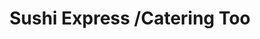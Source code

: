 ---
layout: place
title: "Sushi Express /Catering Too"
permalink: /florida/miami/sushi-express-catering-too.html
stateAbbr: FL
stateName: Florida
cityName: Miami
seo:
  name: "Sushi Express /Catering Too"
  type: Restaurant
  links: null
description: "Looking for sushi in Miami, Florida? Check out Sushi Express /Catering Too for a delightful Japanese dining experience. Enjoy a variety of sushi and other di..."
place_id: ChIJD2vY1IC52YgRPdo7UQlsUqY
photos:
  - name: >-
      places/ChIJD2vY1IC52YgRPdo7UQlsUqY/photos/AeeoHcIxXhjLmJ2Zj92_boPw3hrulcEG_xFc3FjohxsrIADmlvyPznXpheIaR7vDipxVUBbrd3IgRFLrZ8XHHAtRfYUwsTY3Bp67z7KAXplCh9di1hQnWmz8KlVfQ1oi-oVtyHHQV6lcL5ORKi7pBzHKuwj898jXvk6cXPxzRXcBQTt74SLWaErt8D1wmBdGNKMDFs53OyQmRItKLogXR1fLHSRQhfY_t0-Zth8i0IRDiqh4PF67CfCHEc38L09bAso_GR68z2W4w0uMjOxHactRvEKHG_KZNKSayNGsf6gRqmebPA
    widthPx: 2078
    heightPx: 4192
    authorAttributions:
      - displayName: Sushi Express /Catering Too
        uri: https://maps.google.com/maps/contrib/110687301385861047814
        photoUri: >-
          https://lh3.googleusercontent.com/a-/ALV-UjU88KotBJecuyr48SGuVaa_An41rveA7IWt3VtIWe5fsKV-rPPv=s100-p-k-no-mo
    flagContentUri: >-
      https://www.google.com/local/imagery/report/?cb_client=maps_api_places.places_api&image_key=!1e10!2sAF1QipPTHLLWEw5kEYSKbHBYcYHEOuZ0aO9167YkZwyu&hl=en-US
    googleMapsUri: >-
      https://www.google.com/maps/place//data=!3m4!1e2!3m2!1sAF1QipPTHLLWEw5kEYSKbHBYcYHEOuZ0aO9167YkZwyu!2e10!4m2!3m1!1s0x88d9b980d4d86b0f:0xa6526c09513bda3d
  - name: >-
      places/ChIJD2vY1IC52YgRPdo7UQlsUqY/photos/AeeoHcJPLXCnWjoSkFqZMThX2bArjRxEq2O63mSiSAP8Spdwb4i5qHr034Nxh1biZy0Yb_vyykjAL-cpQjzE4NwadHaSxRfF1AA7sPVCvG60_Q8gmGg6IQPxyZkX9fWnUjJ8Ge_31EGzq2Xa5MqX_BKVUle-AHBMr5HQbd4XI3PPorzImlg-AKbqr_nBATnGSGmwYi0Jtc_v2htFU4e_ePOiEml_9ChRCwg8EiWEQzA1hkoX6HKTvmzj1DS4CsPV9nmN32ei-HUGYmN4nt5DAA-ZB8tOPGvrlok5cehZ7IMHcv-FtA
    widthPx: 974
    heightPx: 647
    authorAttributions:
      - displayName: Sushi Express /Catering Too
        uri: https://maps.google.com/maps/contrib/110687301385861047814
        photoUri: >-
          https://lh3.googleusercontent.com/a-/ALV-UjU88KotBJecuyr48SGuVaa_An41rveA7IWt3VtIWe5fsKV-rPPv=s100-p-k-no-mo
    flagContentUri: >-
      https://www.google.com/local/imagery/report/?cb_client=maps_api_places.places_api&image_key=!1e10!2sAF1QipPwYlhKx9Z46ScmywYl870zQr-YELwGI3t7KRI9&hl=en-US
    googleMapsUri: >-
      https://www.google.com/maps/place//data=!3m4!1e2!3m2!1sAF1QipPwYlhKx9Z46ScmywYl870zQr-YELwGI3t7KRI9!2e10!4m2!3m1!1s0x88d9b980d4d86b0f:0xa6526c09513bda3d
  - name: >-
      places/ChIJD2vY1IC52YgRPdo7UQlsUqY/photos/AeeoHcJKkjjWQ7ebiwD3Q4yI03Tx4wagnFU7pADhSEN547YgOIyZNAWNnPzYMA7_8DvgQ0GGaj_3bb4ev7y_iCqOjp6u9e7WtkA2V9hmzLC9cIvkDCq1gREg2dLrEDMv5gnBlUk8DiEJ9CoAzYfIU2wq3UsFxa-i2kbZNAD5sp3dkJJbSHgbkCfql4e3JZEb-WN2Bjxpr2LQZkQsLpohFds0kmAbefPT-vPlYdRh6FnKXOlGi7O1_xz3hKrVsPExJJaUuGQ4pDpBeTDLh0POb3wqAwvSkvhdXKG5gFaLud_v2OLTyw
    widthPx: 2000
    heightPx: 1122
    authorAttributions:
      - displayName: Sushi Express /Catering Too
        uri: https://maps.google.com/maps/contrib/110687301385861047814
        photoUri: >-
          https://lh3.googleusercontent.com/a-/ALV-UjU88KotBJecuyr48SGuVaa_An41rveA7IWt3VtIWe5fsKV-rPPv=s100-p-k-no-mo
    flagContentUri: >-
      https://www.google.com/local/imagery/report/?cb_client=maps_api_places.places_api&image_key=!1e10!2sAF1QipNu4FGY8WXiic7zmsdRWmDV3mPyw0pSMY5I6GMl&hl=en-US
    googleMapsUri: >-
      https://www.google.com/maps/place//data=!3m4!1e2!3m2!1sAF1QipNu4FGY8WXiic7zmsdRWmDV3mPyw0pSMY5I6GMl!2e10!4m2!3m1!1s0x88d9b980d4d86b0f:0xa6526c09513bda3d
  - name: >-
      places/ChIJD2vY1IC52YgRPdo7UQlsUqY/photos/AeeoHcKVAC4KrPRf-HaeknV5hgdX1J9cHhURJhB1hiQHzVwzWczTTZ7h8lwxQGNtIMq4NLGtHfm0b1oGebroj1b_bb1hzjHxut0PKtzOvq5eqCytDxc0MRhCaZvnuhY37dfrSUyESurQvrZAjnCBPf0_XAARHG5ZYspRTuGNt7YZsuMfS1Pjetv4NiXdqJQucEk7SvsyrXVQK4G6on3hC3z7CSEcVEr7PGIEEDWZYJTr5_xD4UBKqifl9aVRXWTf4gZi2l1Tr8dZVhTERGv4wU1oKa9oJBTGv0eTPaSQxX3eAR4q8g
    widthPx: 3974
    heightPx: 3116
    authorAttributions:
      - displayName: Sushi Express /Catering Too
        uri: https://maps.google.com/maps/contrib/110687301385861047814
        photoUri: >-
          https://lh3.googleusercontent.com/a-/ALV-UjU88KotBJecuyr48SGuVaa_An41rveA7IWt3VtIWe5fsKV-rPPv=s100-p-k-no-mo
    flagContentUri: >-
      https://www.google.com/local/imagery/report/?cb_client=maps_api_places.places_api&image_key=!1e10!2sAF1QipNvSMRJFXTWuLPdJiRz0mAQGpsC99zPozK0AvgX&hl=en-US
    googleMapsUri: >-
      https://www.google.com/maps/place//data=!3m4!1e2!3m2!1sAF1QipNvSMRJFXTWuLPdJiRz0mAQGpsC99zPozK0AvgX!2e10!4m2!3m1!1s0x88d9b980d4d86b0f:0xa6526c09513bda3d
  - name: >-
      places/ChIJD2vY1IC52YgRPdo7UQlsUqY/photos/AeeoHcL-Io1_DzFyUtRjAYOlSa8fewtL5-IPVTj5iqsa27d1LQDwQg6edgG28kNia9IB7Q0SPgaiH87PPsyyiO1e5ZgNz9vEym0HYmjLBjlrbm75My6wLm9xpUtHsPOz2SF-UQefaOSx50bcsKMwGZfVnsUQ4TjfOAnyuU9sXkAqM9j65x32Ifv_JvZQLs5pw-EHnTFw73q_2AY0-n_OQpn9FYCp_T0zyylDOol8B8cZmOeCUnNHApYgbrlbD5qjAIJot8BdRpaSVwLgdg-F2813x1Yb93Td0J0svgbvjyOdGd4eRw
    widthPx: 1080
    heightPx: 761
    authorAttributions:
      - displayName: Sushi Express /Catering Too
        uri: https://maps.google.com/maps/contrib/110687301385861047814
        photoUri: >-
          https://lh3.googleusercontent.com/a-/ALV-UjU88KotBJecuyr48SGuVaa_An41rveA7IWt3VtIWe5fsKV-rPPv=s100-p-k-no-mo
    flagContentUri: >-
      https://www.google.com/local/imagery/report/?cb_client=maps_api_places.places_api&image_key=!1e10!2sAF1QipNTp7QfllyXjXzjspNoG10lfw38-udi3ObaHiP_&hl=en-US
    googleMapsUri: >-
      https://www.google.com/maps/place//data=!3m4!1e2!3m2!1sAF1QipNTp7QfllyXjXzjspNoG10lfw38-udi3ObaHiP_!2e10!4m2!3m1!1s0x88d9b980d4d86b0f:0xa6526c09513bda3d
  - name: >-
      places/ChIJD2vY1IC52YgRPdo7UQlsUqY/photos/AeeoHcKD-JuPFwFWL7PCC0KgHqf7sonI4o4bNfUV18Xy7qTeGnbNgwiFjrm3RYeQ500RBbMZDn0KdPG2oBJqrVt263263c9x3NC-Ffu3P6KSKaSx15WCSexQ6AMXpuHYgPuXs8c2bm61MXEtz7AaW9pR8BhBFe5LYoPc39GwjPoA4bVwPzSy4Fsq8onE7T6xwQ0ciwLYyduq8VmrZJGoK4H2JxiAC5-CyXT6ZnGmth25ZhxSIgDnMsCPDexu9EKzCnXDDpJYi8UMKuiloFAnM0s0OdHP2ZTkCZoTGRyP-ewCYyngEg
    widthPx: 1080
    heightPx: 842
    authorAttributions:
      - displayName: Sushi Express /Catering Too
        uri: https://maps.google.com/maps/contrib/110687301385861047814
        photoUri: >-
          https://lh3.googleusercontent.com/a-/ALV-UjU88KotBJecuyr48SGuVaa_An41rveA7IWt3VtIWe5fsKV-rPPv=s100-p-k-no-mo
    flagContentUri: >-
      https://www.google.com/local/imagery/report/?cb_client=maps_api_places.places_api&image_key=!1e10!2sAF1QipPud8bZoKgCBCNoqxlE0zsNmVZXV7Bi3UO4WgRa&hl=en-US
    googleMapsUri: >-
      https://www.google.com/maps/place//data=!3m4!1e2!3m2!1sAF1QipPud8bZoKgCBCNoqxlE0zsNmVZXV7Bi3UO4WgRa!2e10!4m2!3m1!1s0x88d9b980d4d86b0f:0xa6526c09513bda3d
  - name: >-
      places/ChIJD2vY1IC52YgRPdo7UQlsUqY/photos/AeeoHcJDXaWTmcnrNj3MJeJEwFrlVFjtoO07oswv6fNOcbnkZwXdcJ1Ai4p_00Jl0-87bv7YkdHI9zg6e40w1GqW6ddUCOLTkZplSavy_Rw2l6XgYpj74BBZPiz8rkZbAr9cTASaWWDrv0-5jw5mxsyOkNBgrtQXCfDHXniUdxzVzl4tD0fawxwGwV6L00CztjmBh3sP14mWbv3baL-dTWzvbFUUi3w8FqKtY2-aT4nOtnQGDlz1qI9Sv0-bn6rPhWpTJlQCh4s3jUmIQpDp6SoDDJFfODqXONoH1bfjina2WiiQLg
    widthPx: 4377
    heightPx: 3102
    authorAttributions:
      - displayName: Sushi Express /Catering Too
        uri: https://maps.google.com/maps/contrib/110687301385861047814
        photoUri: >-
          https://lh3.googleusercontent.com/a-/ALV-UjU88KotBJecuyr48SGuVaa_An41rveA7IWt3VtIWe5fsKV-rPPv=s100-p-k-no-mo
    flagContentUri: >-
      https://www.google.com/local/imagery/report/?cb_client=maps_api_places.places_api&image_key=!1e10!2sAF1QipPZLsF8k0NWIvDj7B3FdPUe8l-kKmX1yCIKd58O&hl=en-US
    googleMapsUri: >-
      https://www.google.com/maps/place//data=!3m4!1e2!3m2!1sAF1QipPZLsF8k0NWIvDj7B3FdPUe8l-kKmX1yCIKd58O!2e10!4m2!3m1!1s0x88d9b980d4d86b0f:0xa6526c09513bda3d
  - name: >-
      places/ChIJD2vY1IC52YgRPdo7UQlsUqY/photos/AeeoHcJIrHmp_ta97rL7YiUxH1zPK2SII4ItdKHBFEPKGnhs56ynqpwGP-rxoCl5PzHBvQEFW2sTUPhFT46JlWBhJ6TqGsgWtKD1vZ9bLekxqxYeRqKQ8Uq6kxNts6svPZX9XsXAUgiPQeJBgs6VXQRZ1rQolKrROijgQLCqpu-g583BuYqTtVNPgzvlsi_cIxlCKlYg2ol7xAZuLq1Dz4IZYP2cxw_SE-759SSAx0Q2bjg_Q9pFUIMqyZfkhXvMSVvet6kmeXcFV6-QLR3Z__K4iyXzIISgb36r99DRuKvEgVlXGA
    widthPx: 2810
    heightPx: 2519
    authorAttributions:
      - displayName: Sushi Express /Catering Too
        uri: https://maps.google.com/maps/contrib/110687301385861047814
        photoUri: >-
          https://lh3.googleusercontent.com/a-/ALV-UjU88KotBJecuyr48SGuVaa_An41rveA7IWt3VtIWe5fsKV-rPPv=s100-p-k-no-mo
    flagContentUri: >-
      https://www.google.com/local/imagery/report/?cb_client=maps_api_places.places_api&image_key=!1e10!2sAF1QipNSb7HsmZFoTQzy8re2dW5Vorkm6Avq8JTMWQpI&hl=en-US
    googleMapsUri: >-
      https://www.google.com/maps/place//data=!3m4!1e2!3m2!1sAF1QipNSb7HsmZFoTQzy8re2dW5Vorkm6Avq8JTMWQpI!2e10!4m2!3m1!1s0x88d9b980d4d86b0f:0xa6526c09513bda3d
  - name: >-
      places/ChIJD2vY1IC52YgRPdo7UQlsUqY/photos/AeeoHcKEToRYzv_5JQhFloN7B1dBaZbIy_rVLJjU_Ox7Sf1LGe7PLVjMyrJ_9BEO9uBsQJgOXy1ZEA7_TuEkrV-8-13aiu-MQpCahN9q_ZrsowrhF7VLEL-KhK_67I7XTB8gvtUOHAJf0LXRyNKeAE00YV_ujfXm7cVMMu-H1567tiN6VvBUxI7A0Itr5lT1YykhTkGilZSKXEZsh_WlqsR_IMuN9wQEfD_4keKLhNwvNu3uRLgdtfJnevEtdY2Ofv3ENEE3k9xkLQedmtsWAIF5tXxHjuNdRmZ-XZph2zs2F7zhXA
    widthPx: 2985
    heightPx: 3370
    authorAttributions:
      - displayName: Sushi Express /Catering Too
        uri: https://maps.google.com/maps/contrib/110687301385861047814
        photoUri: >-
          https://lh3.googleusercontent.com/a-/ALV-UjU88KotBJecuyr48SGuVaa_An41rveA7IWt3VtIWe5fsKV-rPPv=s100-p-k-no-mo
    flagContentUri: >-
      https://www.google.com/local/imagery/report/?cb_client=maps_api_places.places_api&image_key=!1e10!2sAF1QipNLfLB_SU90erqlKZFX7wARrlqipZ2tzDT3jEwJ&hl=en-US
    googleMapsUri: >-
      https://www.google.com/maps/place//data=!3m4!1e2!3m2!1sAF1QipNLfLB_SU90erqlKZFX7wARrlqipZ2tzDT3jEwJ!2e10!4m2!3m1!1s0x88d9b980d4d86b0f:0xa6526c09513bda3d
  - name: >-
      places/ChIJD2vY1IC52YgRPdo7UQlsUqY/photos/AeeoHcIdFs25iO5s6E5ZRuPVhgF1qcsetjGcSjOQtE35jCq_5Czpf6G_HyABproULGVaCZfxxICalknEAZy1PHTdLh1RTmHNaEAmVQenCxUHi7CQRE5TX998-givEnBQnWGjVoehjcv2RXkikA9o7F2mfDOHDGauZenlXiy5Tc4ywlmc0iFipinFaxZp8I9uXkEjlEqc0DS0p-8rd0d18FzXAyvheNe24EQ8XvseuKQljsi6xxQMYbfoIxxACzmvgE9xfEvB-zGfOCFWC89omZo-AuOmxYhoLnELYQjlTcgwBncN3w
    widthPx: 3468
    heightPx: 3306
    authorAttributions:
      - displayName: Sushi Express /Catering Too
        uri: https://maps.google.com/maps/contrib/110687301385861047814
        photoUri: >-
          https://lh3.googleusercontent.com/a-/ALV-UjU88KotBJecuyr48SGuVaa_An41rveA7IWt3VtIWe5fsKV-rPPv=s100-p-k-no-mo
    flagContentUri: >-
      https://www.google.com/local/imagery/report/?cb_client=maps_api_places.places_api&image_key=!1e10!2sAF1QipMaEc3t-20bt14Md-AvvDr28mYeQufVkHHdCv_a&hl=en-US
    googleMapsUri: >-
      https://www.google.com/maps/place//data=!3m4!1e2!3m2!1sAF1QipMaEc3t-20bt14Md-AvvDr28mYeQufVkHHdCv_a!2e10!4m2!3m1!1s0x88d9b980d4d86b0f:0xa6526c09513bda3d
address: 3995 NW 25th St, Miami, FL 33142, USA
street: 3995 NW 25th St
city: Miami
state: FL
zip: '33142'
country: USA
neighborhood: null
latitude: '25.798811'
longitude: '-80.261521'
accessibility_options:
  wheelchairAccessibleParking: true
  wheelchairAccessibleEntrance: true
  wheelchairAccessibleRestroom: false
business_status: OPERATIONAL
name: Sushi Express /Catering Too
google_maps_links:
  directionsUri: >-
    https://www.google.com/maps/dir//''/data=!4m7!4m6!1m1!4e2!1m2!1m1!1s0x88d9b980d4d86b0f:0xa6526c09513bda3d!3e0
  placeUri: https://maps.google.com/?cid=11984760345659693629
  writeAReviewUri: >-
    https://www.google.com/maps/place//data=!4m3!3m2!1s0x88d9b980d4d86b0f:0xa6526c09513bda3d!12e1
  reviewsUri: >-
    https://www.google.com/maps/place//data=!4m4!3m3!1s0x88d9b980d4d86b0f:0xa6526c09513bda3d!9m1!1b1
  photosUri: >-
    https://www.google.com/maps/place//data=!4m3!3m2!1s0x88d9b980d4d86b0f:0xa6526c09513bda3d!10e5
primary_type: Sushi Restaurant
opening_hours:
  regular: null
  current: null
secondary_opening_hours:
  regular:
    weekdayDescriptions: null
    type: null
  current:
    weekdayDescriptions: null
    type: null
phone: null
price_level: null
price_range: null
rating: null
rating_count: 0
website: null
reviews: null
parking_options: null
payment_options: null
allow_dogs: null
curbside_pickup: null
delivery: null
dine_in: null
good_for_children: null
good_for_groups: null
good_for_sports: null
live_music: null
menu_for_children: null
outdoor_seating: null
reservable: null
restroom: null
serves_beer: null
serves_breakfast: null
serves_brunch: null
serves_cocktails: null
serves_coffee: null
serves_dinner: null
serves_dessert: null
serves_lunch: null
serves_vegetarian_food: null
serves_wine: null
takeout: null
summary: null

---